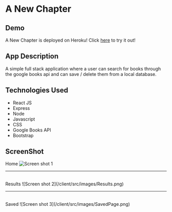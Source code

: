# A New Chapter
## Demo
A New Chapter is deployed on Heroku! Click <a href="https://a-new-chapter.herokuapp.com/">here</a> to try it out!
## App Description
A simple full stack application where a user can search for books through the google books api and can save / delete them from a local database. 

## Technologies Used
- React JS 
- Express
- Node 
- Javascript 
- CSS 
- Google Books API
- Bootstrap

## ScreenShot
Home
![Screen shot 1](/client/src/images/Home.png)
<hr>
<br>
Results
![Screen shot 2](/client/src/images/Results.png)
<hr>
<br>
Saved
![Screen shot 3](/client/src/images/SavedPage.png)
